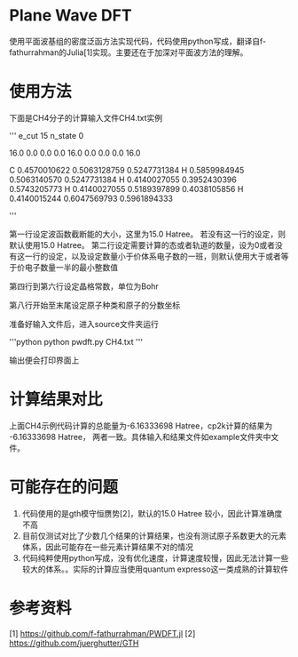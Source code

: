 

# Plane Wave DFT

使用平面波基组的密度泛函方法实现代码，代码使用python写成，翻译自f-fathurrahman的Julia[1]实现。主要还在于加深对平面波方法的理解。

# 使用方法

下面是CH4分子的计算输入文件CH4.txt实例

'''
e_cut 15
n_state  0

16.0 0.0 0.0
0.0 16.0 0.0
0.0 0.0 16.0

C      0.4570010622     0.5063128759      0.5247731384 
H      0.5859984945     0.5063140570      0.5247731384 
H      0.4140027055     0.3952430396      0.5743205773 
H      0.4140027055     0.5189397899      0.4038105856 
H      0.4140015244     0.6047569793      0.5961894333 

'''

第一行设定波函数截断能的大小，这里为15.0 Hatree。 若没有这一行的设定，则默认使用15.0 Hatree。
第二行设定需要计算的态或者轨道的数量，设为0或者没有这一行的设定，以及设定数量小于价体系电子数的一班，则默认使用大于或者等于价电子数量一半的最小整数值

第四行到第六行设定晶格常数，单位为Bohr

第八行开始至末尾设定原子种类和原子的分数坐标


准备好输入文件后，进入source文件夹运行

'''python
python pwdft.py CH4.txt
'''

输出便会打印界面上


# 计算结果对比

上面CH4示例代码计算的总能量为-6.16333698 Hatree，cp2k计算的结果为 -6.16333698 Hatree， 两者一致。具体输入和结果文件如example文件夹中文件。


# 可能存在的问题

1. 代码使用的是gth模守恒赝势[2]，默认的15.0 Hatree 较小，因此计算准确度不高
2. 目前仅测试对比了少数几个结果的计算结果，也没有测试原子系数更大的元素体系，因此可能存在一些元素计算结果不对的情况
3. 代码纯粹使用python写成，没有优化速度，计算速度较慢，因此无法计算一些较大的体系。。实际的计算应当使用quantum expresso这一类成熟的计算软件

# 参考资料

[1]  https://github.com/f-fathurrahman/PWDFT.jl
[2]  https://github.com/juerghutter/GTH

